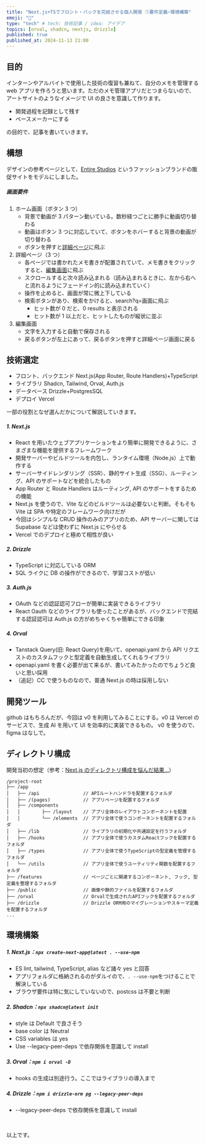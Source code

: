 ```yaml
---
title: "Next.js+TSでフロント・バックを完結させる個人開発 ①要件定義~環境構築"
emoji: "👻"
type: "tech" # tech: 技術記事 / idea: アイデア
topics: [orval, shadcn, nextjs, drizzle]
published: true
published_at: 2024-11-13 21:00
---
```


## 目的

インターンやアルバイトで使用した技術の復習も兼ねて、自分のメモを管理する web アプリを作ろうと思います。ただのメモ管理アプリだとつまらないので、アートサイトのようなイメージで UI の良さを意識して作ります。

- 開発過程を記録として残す
- ペースメーカーにする

の目的で、記事を書いていきます。

## 構想

デザインの参考ページとして、[Entire Studios](https://www.entirestudios.com/) というファッションブランドの販促サイトをモデルにしました。

##### 画面要件

1. ホーム画面（ボタン 3 つ）
   - 背景で動画が 3 パターン動いている。数秒経つごとに勝手に動画切り替わる
   - 動画はボタン 3 つに対応していて、ボタンをホバーすると背景の動画が切り替わる
   - ボタンを押すと[詳細ページ](https://www.notion.so/luck-storage-12aa71ecdbfe80ecb7aafc56b1fd131e?pvs=21)に飛ぶ
2. 詳細ページ（3 つ）
   - 各ページでは書かれたメモ書きが配置されていて、メモ書きをクリックすると、[編集画面](https://www.notion.so/luck-storage-12aa71ecdbfe80ecb7aafc56b1fd131e?pvs=21)に飛ぶ
   - スクロールすると次々読み込まれる（読み込まれるときに、左から右へと流れるようにフェードイン的に読み込まれていく）
   - 操作を止めると、画面が常に微上下している
   - 検索ボタンがあり、検索をかけると、search?q=画面に飛ぶ
     - ヒット数が 0 だと、0 results と表示される
     - ヒット数が 1 以上だと、ヒットしたものが縦状に並ぶ
3. 編集画面
   - 文字を入力すると自動で保存される
   - 戻るボタンが左上にあって、戻るボタンを押すと詳細ページ画面に戻る

## 技術選定

- フロント、バックエンド
  Next.js(App Router, Route Handlers)+TypeScript
- ライブラリ
  Shadcn, Tailwind, Orval, Auth.js
- データベース
  Drizzle+PostgresSQL
- デプロイ
  Vercel

一部の役割となぜ選んだかについて解説していきます。

##### 1. Next.js

- React を用いたウェブアプリケーションをより簡単に開発できるように、さまざまな機能を提供するフレームワーク
- 開発サーバーやビルドツールを内包し、ランタイム環境（Node.js）上で動作する
- サーバーサイドレンダリング（SSR）、静的サイト生成（SSG）、ルーティング、API のサポートなどを統合したもの
- App Router と Route Handlers はルーティング, API のサポートをするための機能
- Next.js を使うので、Vite などのビルドツールは必要ないと判断。そもそも Vite は SPA や特定のフレームワーク向けだが
- 今回はシンプルな CRUD 操作のみのアプリのため、API サーバーに関しては Supabase などは使わずに Next.js にやらせる
- Vercel でのデプロイと極めて相性が良い

##### 2. Drizzle

- TypeScript に対応している ORM
- SQL ライクに DB の操作ができるので、学習コストが低い

##### 3. Auth.js

- OAuth などの認証認可フローが簡単に実装できるライブラリ
- React Oauth などのライブラリも使ったことがあるが、バックエンドで完結する認証認可は Auth.js の方がめちゃくちゃ簡単にできる印象

##### 4. Orval

- Tanstack Query(旧: React Query)を用いて、openapi.yaml から API リクエストのカスタムフックと型定義を自動生成してくれるライブラリ
- openapi.yaml を書く必要が出て来るが、書いてみたかったのでちょうど良いと思い採用
- （追記）CC で使うものなので、普通 Next.js の時は採用しない

## 開発ツール

github はもちろんだが、今回は v0 を利用してみることにする。v0 は Vercel のサービスで、生成 AI を用いて UI を効率的に実装できるもの。
v0 を使うので、figma はなしで。

## ディレクトリ構成

開発当初の想定（参考：[Next.js のディレクトリ構成を悩んだ結果…](https://zenn.dev/harurahu/articles/cdb1c16bd0b636)）

```text:sample
/project-root
├── /app
│   ├── /api                // APIルートハンドラを配置するフォルダ
│   ├── /(pages)            // アプリページを配置するフォルダ
│   ├── /components
│   │	     ├── /layout    // アプリ全体のレイアウトコンポーネントを配置
│   │	     └── /elements  // アプリ全体で使うコンポーネントを配置するフォルダ
│   ├── /lib                // ライブラリの初期化や共通設定を行うフォルダ
│   ├── /hooks              // アプリ全体で使うカスタムReactフックを配置するフォルダ
│   ├── /types              // アプリ全体で使うTypeScriptの型定義を管理するフォルダ
│   └── /utils              // アプリ全体で使うユーティリティ関数を配置するフォルダ
├── /features               // ページごとに関連するコンポーネント, フック, 型定義を整理するフォルダ
├── /public                 // 画像や静的ファイルを配置するフォルダ
├── /orval                  // Orvalで生成されたAPIフックを配置するフォルダ
├── /drizzle                // Drizzle ORM用のマイグレーションやスキーマ定義を配置するフォルダ
...
```

## 環境構築

##### 1. Next.js：`npx create-next-app@latest . --use-npm`

- ES lint, tailwind, TypeScript, alias など諸々 yes と回答
- アプリフォルダに格納されるのがダルイので、`. --use-npm`をつけることで解決している
- ブラウザ要件は特に気にしていないので、postcss は不要と判断

##### 2. Shadcn：`npx shadcn@latest init`

- style は Default で良さそう
- base color は Neutral
- CSS variables は yes
- Use --legacy-peer-deps で依存関係を意識して install

##### 3. Orval：`npm i orval -D`

- hooks の生成は別途行う。ここではライブラリの導入まで

##### 4. Drizzle：`npm i drizzle-orm pg --legacy-peer-deps`

- --legacy-peer-deps で依存関係を意識して install

&nbsp;
&nbsp;
&nbsp;
&nbsp;

以上です。
